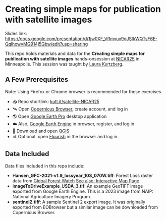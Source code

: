 # Creating simple maps for publication with satellite images

Slides link: https://docs.google.com/presentation/d/1jw0XF_VRmvux9qJSlkWQTsF6E-QqlhowvMG914j5Gbw/edit?usp=sharing

This repo holds materials and data for the __Creating simple maps for publication with satellite images__ hands-onsession at [NICAR25](https://schedules.ire.org/nicar-2025/) in Minneapolis.
This session was taught by [Laura Kurtzberg](https://laurajael.com).

## A Few Prerequisites
Note: Using Firefox or Chrome browser is recommended for these exercises
- 📥 Repo shortlink: [kutt.it/satellite-NICAR25](https://kutt.it/satellite-NICAR25)
- 🛰️ Open [Copernicus Browser](https://browser.dataspace.copernicus.eu), create account, and log in
- 🌎 Open [Google Earth Pro](https://www.google.com/earth/about/versions/) desktop application
- ☁️ Also, [Google Earth Engine](https://code.earthengine.google.com/?scriptPath=Examples%3ADatasets%2FUSDA%2FUSDA_NAIP_DOQQ) in browser, register, and log in
- 🏹 Download and open [QGIS](https://qgis.org/download/)
- 📊 Optional: open [Flourish](https://flourish.studio/) in the browser and log in 

## Data Included
Data files included in this repo include: 
- __Hansen_GFC-2021-v1.9_lossyear_10S_070W.tiff__: Forest Loss raster data from [Global Forest Watch](https://storage.googleapis.com/earthenginepartners-hansen/GFC-2021-v1.9/download.html) 
[See also: Interactive Map Page](https://www.globalforestwatch.org/map/)
- __imageToDriveExample_USDA_3.tif__: An example GeoTIFF image exported from Google Earth Engine. This is a 2023 image from NAIP: National Agriculture Imagery Program.
- __sentinel2.tiff__: A sample Sentinel 2 export image. It was originally exported from EOBrowser but a similar image can be downloaded from Copernicus Browser.


